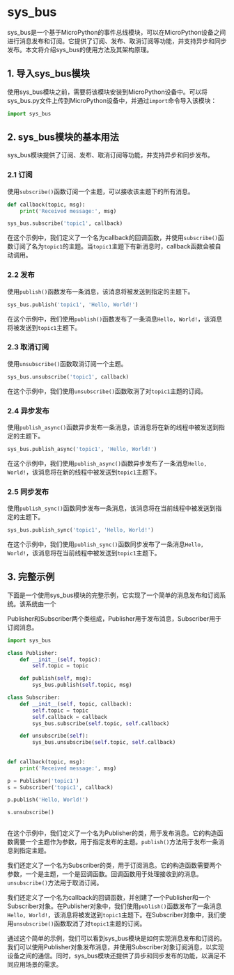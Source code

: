 # sys_bus

sys_bus是一个基于MicroPython的事件总线模块，可以在MicroPython设备之间进行消息发布和订阅。它提供了订阅、发布、取消订阅等功能，并支持异步和同步发布。本文将介绍sys_bus的使用方法及其架构原理。



## 1. 导入sys_bus模块

使用sys_bus模块之前，需要将该模块安装到MicroPython设备中。可以将sys_bus.py文件上传到MicroPython设备中，并通过`import`命令导入该模块：

```python
import sys_bus
```



## 2. sys_bus模块的基本用法

sys_bus模块提供了订阅、发布、取消订阅等功能，并支持异步和同步发布。



### 2.1 订阅

使用`subscribe()`函数订阅一个主题，可以接收该主题下的所有消息。

```python
def callback(topic, msg):
    print('Received message:', msg)

sys_bus.subscribe('topic1', callback)
```

在这个示例中，我们定义了一个名为callback的回调函数，并使用`subscribe()`函数订阅了名为`topic1`的主题。当`topic1`主题下有新消息时，callback函数会被自动调用。



### 2.2 发布

使用`publish()`函数发布一条消息，该消息将被发送到指定的主题下。

```python
sys_bus.publish('topic1', 'Hello, World!')
```

在这个示例中，我们使用`publish()`函数发布了一条消息`Hello, World!`，该消息将被发送到`topic1`主题下。



### 2.3 取消订阅

使用`unsubscribe()`函数取消订阅一个主题。

```python
sys_bus.unsubscribe('topic1', callback)
```

在这个示例中，我们使用`unsubscribe()`函数取消了对`topic1`主题的订阅。



### 2.4 异步发布

使用`publish_async()`函数异步发布一条消息，该消息将在新的线程中被发送到指定的主题下。

```python
sys_bus.publish_async('topic1', 'Hello, World!')
```

在这个示例中，我们使用`publish_async()`函数异步发布了一条消息`Hello, World!`，该消息将在新的线程中被发送到`topic1`主题下。



### 2.5 同步发布

使用`publish_sync()`函数同步发布一条消息，该消息将在当前线程中被发送到指定的主题下。

```python
sys_bus.publish_sync('topic1', 'Hello, World!')
```

在这个示例中，我们使用`publish_sync()`函数同步发布了一条消息`Hello, World!`，该消息将在当前线程中被发送到`topic1`主题下。



## 3. 完整示例

下面是一个使用sys_bus模块的完整示例，它实现了一个简单的消息发布和订阅系统。该系统由一个

Publisher和Subscriber两个类组成，Publisher用于发布消息，Subscriber用于订阅消息。

```python
import sys_bus

class Publisher:
    def __init__(self, topic):
        self.topic = topic

    def publish(self, msg):
        sys_bus.publish(self.topic, msg)

class Subscriber:
    def __init__(self, topic, callback):
        self.topic = topic
        self.callback = callback
        sys_bus.subscribe(self.topic, self.callback)

    def unsubscribe(self):
        sys_bus.unsubscribe(self.topic, self.callback)
        
        
def callback(topic, msg):
    print('Received message:', msg)

p = Publisher('topic1')
s = Subscriber('topic1', callback)

p.publish('Hello, World!')

s.unsubscribe()
        
```



在这个示例中，我们定义了一个名为Publisher的类，用于发布消息。它的构造函数需要一个主题作为参数，用于指定发布的主题。`publish()`方法用于发布一条消息到指定主题。

我们还定义了一个名为Subscriber的类，用于订阅消息。它的构造函数需要两个参数，一个是主题，一个是回调函数。回调函数用于处理接收到的消息。`unsubscribe()`方法用于取消订阅。

我们还定义了一个名为callback的回调函数，并创建了一个Publisher和一个Subscriber对象。在Publisher对象中，我们使用`publish()`函数发布了一条消息`Hello, World!`，该消息将被发送到`topic1`主题下。在Subscriber对象中，我们使用`unsubscribe()`函数取消了对`topic1`主题的订阅。

通过这个简单的示例，我们可以看到sys_bus模块是如何实现消息发布和订阅的。我们可以使用Publisher对象发布消息，并使用Subscriber对象订阅消息，以实现设备之间的通信。同时，sys_bus模块还提供了异步和同步发布的功能，以满足不同应用场景的需求。



